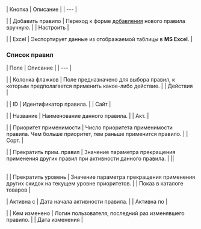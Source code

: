 | Кнопка | Описание |
| --- |

|
| Добавить правило | Переход к форме [добавления](/user_help/marketing/discounts/sale_discount_edit.php) нового правила вручную. |
| Настроить |

|
| Excel | Экспортирует данные из отображаемой таблицы в **MS Excel**. |

### Список правил

| Поле | Описание |
| --- |

|
| Колонка флажков | Поле предназначено для выбора правил, к которым предполагается применить какое-либо действие. |
| Действия |

|
| ID | Идентификатор правила. |
| Сайт |

|
| Название | Наименование данного правила. |
| Акт. |

|
| Приоритет применимости | Число приоритета применимости правила. Чем больше приоритет, тем раньше применится правило. |
| Сорт. |

|
| Прекратить прим. правил | Значение параметра прекращения применения других правил при активности данного правила. |
||

|  |
| --- |

|
| Прекратить уровень | Значение параметра прекращения применения других скидок на текущем уровне приоритетов. |
| Показ в каталоге товаров |

|
 Активна с | Дата начала активности правила. |
| Активна по |

|
| Кем изменено | Логин пользователя, последний раз изменявшего правило. |
| Дата изменения |